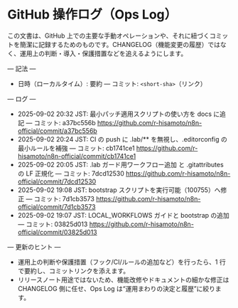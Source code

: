 # GitHub 操作ログ（Ops Log）

この文書は、GitHub 上での主要な手動オペレーションや、それに紐づくコミットを簡潔に記録するためのものです。CHANGELOG（機能変更の履歴）ではなく、運用上の判断・導入・保護措置などを追えるようにします。

— 記法 —
- 日時（ローカルタイム）: 要約 — コミット: `<short-sha>`（リンク）

— ログ —
- 2025-09-02 20:32 JST: 最小パッチ適用スクリプトの使い方を docs に追記 — コミット: a37bc556b
  https://github.com/r-hisamoto/n8n-official/commit/a37bc556b
- 2025-09-02 20:24 JST: CI の push に .lab/** を無視し、.editorconfig の最小ルールを補強 — コミット: cb1741ce1
  https://github.com/r-hisamoto/n8n-official/commit/cb1741ce1
- 2025-09-02 20:05 JST: .lab ガード用ワークフロー追加 と .gitattributes の LF 正規化 — コミット: 7dcd12530
  https://github.com/r-hisamoto/n8n-official/commit/7dcd12530
- 2025-09-02 19:08 JST: bootstrap スクリプトを実行可能（100755）へ修正 — コミット: 7d1cb3573
  https://github.com/r-hisamoto/n8n-official/commit/7d1cb3573
- 2025-09-02 19:07 JST: LOCAL_WORKFLOWS ガイドと bootstrap の追加 — コミット: 03825d013
  https://github.com/r-hisamoto/n8n-official/commit/03825d013

— 更新のヒント —
- 運用上の判断や保護措置（フック/CI/ルールの追加など）を行ったら、1 行で要約し、コミットリンクを添えます。
- リリースノート用途ではないため、機能改修やドキュメントの細かな修正は CHANGELOG 側に任せ、Ops Log は“運用まわりの決定と履歴”に絞ります。

